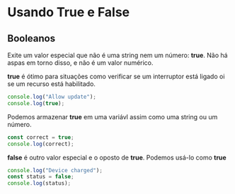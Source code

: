 # Usando True e False

## Booleanos

Exite um valor especial que não é uma string nem um número: **true**. Não há aspas em torno disso, e não é um valor numérico.

**true** é ótimo para situações como verificar se um interruptor está ligado oi se um recurso está habilitado.

```js
console.log("Allow update");
console.log(true);
```
Podemos armazenar **true** em uma variávl assim como uma string ou um número.

```js
const correct = true;
console.log(correct);
```
**false** é outro valor especial e o oposto de **true**. Podemos usá-lo como **true**

```js
console.log("Device charged");
const status = false;
console.log(status);
```